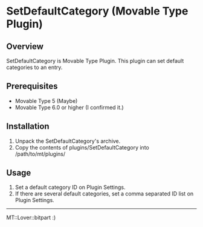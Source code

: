 SetDefaultCategory (Movable Type Plugin)
============================

## Overview

SetDefaultCategory is Movable Type Plugin. This plugin can set default categories to an entry.

## Prerequisites

* Movable Type 5 (Maybe)
* Movable Type 6.0 or higher (I confirmed it.)

## Installation

1. Unpack the SetDefaultCategory's archive.
1. Copy the contents of plugins/SetDefaultCategory into /path/to/mt/plugins/

## Usage

1. Set a default category ID on Plugin Settings.
1. If there are several default categories, set a comma separated ID list on Plugin Settings.

---
MT::Lover::bitpart :)
